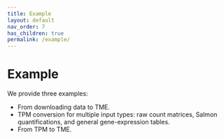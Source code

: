 ```yaml
---
title: Example
layout: default
nav_order: 7
has_children: true
permalink: /example/
---
```


# **Example**

We provide three examples:

- From downloading data to TME.
- TPM conversion for multiple input types: raw count matrices, Salmon quantifications, and general gene-expression tables.
- From TPM to TME.